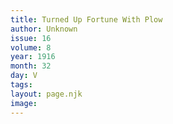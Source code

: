 ```yaml
---
title: Turned Up Fortune With Plow
author: Unknown
issue: 16
volume: 8
year: 1916
month: 32
day: V
tags:
layout: page.njk
image:
---
```


